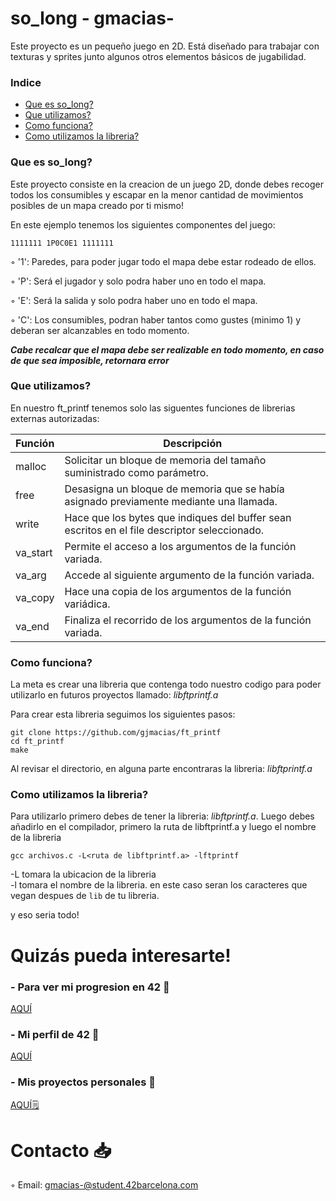 # so_long - gmacias-
Este proyecto es un pequeño juego en 2D. Está diseñado para trabajar con texturas y sprites junto algunos otros elementos básicos de jugabilidad.
### Indice
* [Que es so_long?](#que-es-so_long)
* [Que utilizamos?](#que-utilizamos)
* [Como funciona?](#como-funciona)
* [Como utilizamos la libreria?](#como-utilizamos-la-libreria)

### Que es so_long?
Este proyecto consiste en la creacion de un juego 2D, donde debes recoger todos los consumibles y escapar en la menor cantidad de movimientos posibles de un mapa creado por ti mismo!

En este ejemplo tenemos los siguientes componentes del juego:

`1111111
1P0C0E1
1111111`

◦ '1': Paredes, para poder jugar todo el mapa debe estar rodeado de ellos.

◦ 'P': Será el jugador y solo podra haber uno en todo el mapa.

◦ 'E': Será la salida y solo podra haber uno en todo el mapa.

◦ 'C': Los consumibles, podran haber tantos como gustes (minimo 1) y deberan ser alcanzables en todo momento.

***Cabe recalcar que el mapa debe ser realizable en todo momento, en caso de que sea imposible, retornara error***

### Que utilizamos?
En nuestro ft_printf tenemos solo las siguentes funciones de librerias externas autorizadas:

| Función  | Descripción														 			|
|-------|-----------------------------------------------------------------------------------|
| malloc | Solicitar un bloque de memoria del tamaño suministrado como parámetro.     													|
| free | Desasigna un bloque de memoria que se había asignado previamente mediante una llamada. 											|
| write | Hace que los bytes que indiques del buffer sean escritos en el file descriptor seleccionado.								|
| va_start | Permite el acceso a los argumentos de la función variada.														|
| va_arg | Accede al siguiente argumento de la función variada.               											|
| va_copy | Hace una copia de los argumentos de la función variádica.               									|
| va_end | Finaliza el recorrido de los argumentos de la función variada.        |


### Como funciona?

La meta es crear una libreria que contenga todo nuestro codigo para poder utilizarlo en futuros proyectos llamado: *libftprintf.a*

Para crear esta libreria seguimos los siguientes pasos:

	git clone https://github.com/gjmacias/ft_printf
	cd ft_printf
	make

Al revisar el directorio, en alguna parte encontraras la libreria: *libftprintf.a*

### Como utilizamos la libreria?

Para utilizarlo primero debes de  tener la libreria: *libftprintf.a*.
Luego debes añadirlo en el compilador, primero la ruta de libftprintf.a y luego el nombre de la libreria

`gcc archivos.c -L<ruta de libftprintf.a> -lftprintf`

-L tomara la ubicacion de la libreria<br>
-l tomara el nombre de la libreria. en este caso seran los caracteres que vegan despues de `lib` de tu libreria.

y eso seria todo!

# Quizás pueda interesarte!

### - Para ver mi progresion en 42 🌠
[AQUÍ](https://github.com/gjmacias/42BCN)

### - Mi perfil de 42 👾
[AQUÍ](https://profile.intra.42.fr/users/gmacias-)

### - Mis proyectos personales 🧐
[AQUÍ🗒️](https://github.com/gjmacias/autoproyectos)

# Contacto 📥

◦ Email: gmacias-@student.42barcelona.com

[1]: https://www.42barcelona.com/ "42 BCN"
